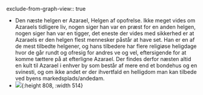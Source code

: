 exclude-from-graph-view:: true

- Den næste helgen er Azarael, Helgen af opofrelse. Ikke meget vides om Azaraels tidligere liv, nogen siger han var en præst for en anden helgen, nogen siger han var en tigger, det eneste der vides med sikkerhed er at Azaraels er den helgen flest mennesker påstår at have set. Han er en af de mest tilbedte helgener, og hans tilbedere har flere religiøse heligdage hvor de går rundt og ofresig for andres ve og vel, eftersigende for at komme tættere på at efterligne Azarael. Der findes derfor næsten altid en kult til Azarael i enhver by som består af mere end et bondehus og en svinesti, og om ikke andet er der ihvertfald en helligdom man kan tilbede ved byens markedsplads/andedam.
- ![](https://i.imgur.com/wrGaotw.jpeg){:height 808, :width 514}